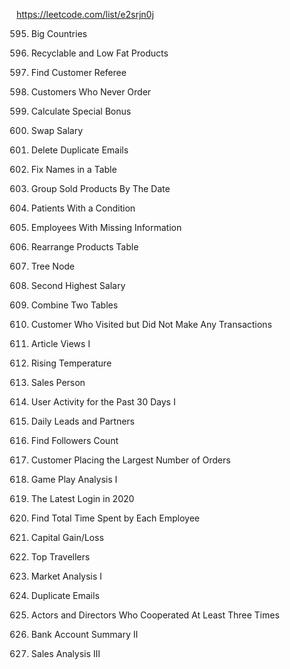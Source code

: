https://leetcode.com/list/e2srjn0j

595. Big Countries

1757. Recyclable and Low Fat Products

584. Find Customer Referee

183. Customers Who Never Order

1873. Calculate Special Bonus

627. Swap Salary

196. Delete Duplicate Emails

1667. Fix Names in a Table

1484. Group Sold Products By The Date

1527. Patients With a Condition

1965. Employees With Missing Information

1795. Rearrange Products Table

608. Tree Node

176. Second Highest Salary

175. Combine Two Tables

1581. Customer Who Visited but Did Not Make Any Transactions

1148. Article Views I

197. Rising Temperature

607. Sales Person

1141. User Activity for the Past 30 Days I

1693. Daily Leads and Partners

1729. Find Followers Count

586. Customer Placing the Largest Number of Orders

511. Game Play Analysis I

1890. The Latest Login in 2020

1741. Find Total Time Spent by Each Employee

1393. Capital Gain/Loss

1407. Top Travellers

1158. Market Analysis I

182. Duplicate Emails

1050. Actors and Directors Who Cooperated At Least Three Times

1587. Bank Account Summary II

1084. Sales Analysis III
